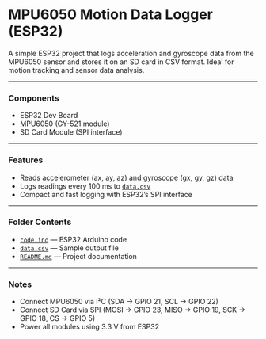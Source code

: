# MPU6050 Motion Data Logger (ESP32)

A simple ESP32 project that logs acceleration and gyroscope data from the MPU6050 sensor and stores it on an SD card in CSV format. Ideal for motion tracking and sensor data analysis.

---

### Components
- ESP32 Dev Board  
- MPU6050 (GY-521 module)  
- SD Card Module (SPI interface)

---

### Features
- Reads accelerometer (ax, ay, az) and gyroscope (gx, gy, gz) data  
- Logs readings every 100 ms to [`data.csv`](data.csv)  
- Compact and fast logging with ESP32’s SPI interface  

---

### Folder Contents
- [`code.ino`](code.ino) — ESP32 Arduino code  
- [`data.csv`](data.csv) — Sample output file  
- [`README.md`](README.md) — Project documentation  

---

### Notes
- Connect MPU6050 via I²C (SDA → GPIO 21, SCL → GPIO 22)  
- Connect SD Card via SPI (MOSI → GPIO 23, MISO → GPIO 19, SCK → GPIO 18, CS → GPIO 5)  
- Power all modules using 3.3 V from ESP32  
